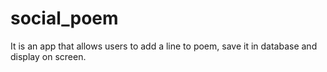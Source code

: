 social_poem
===========
It is an app that allows users to add a line to poem, save it in database and display on screen. 
